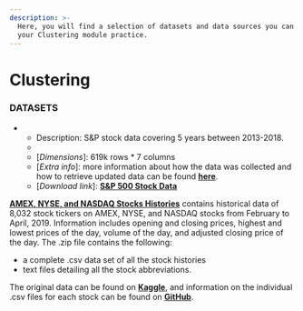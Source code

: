 ```yaml
---
description: >-
  Here, you will find a selection of datasets and data sources you can use for
  your Clustering module practice.
---
```


# Clustering

### DATASETS

-  
  - Description: S&P stock data covering 5 years between 2013-2018.
  - [_Source_]: [**Kaggle**](https://www.kaggle.com/camnugent/sandp500).
  - [_Dimensions_]: 619k rows * 7 columns
  - [_Extra info_]: more information about how the data was collected and how to retrieve updated data can be found [**here**](https://github.com/CNuge/kaggle-code/tree/master/stock_data).
  - [_Download link_]: [**S&P 500 Stock Data**](https://github.com/MaurissaCM/Decoded-DA-Datastore/raw/master/data/sandp500_stocks.zip)

[**AMEX, NYSE, and NASDAQ Stocks Histories**](https://github.com/MaurissaCM/Decoded-DA-Datastore/raw/master/data/stock-histories.zip) contains historical data of 8,032 stock tickers on AMEX, NYSE, and NASDAQ stocks from February to April, 2019. Information includes opening and closing prices, highest and lowest prices of the day, volume of the day, and adjusted closing price of the day. The .zip file contains the following: 

* a complete .csv data set of all the stock histories 
* text files detailing all the stock abbreviations. 

The original data can be found on [**Kaggle**](https://www.kaggle.com/qks1lver/amex-nyse-nasdaq-stock-histories), and information on the individual .csv files for each stock can be found on [**GitHub**](https://github.com/qks1lver/redtide).

